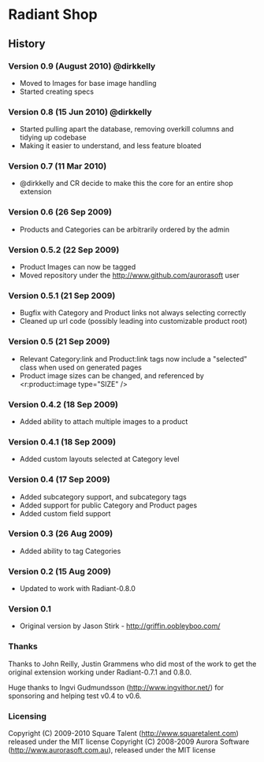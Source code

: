 # Radiant Shop

## History

### Version 0.9 (August 2010) @dirkkelly

* Moved to Images for base image handling
* Started creating specs

### Version 0.8 (15 Jun 2010) @dirkkelly

* Started pulling apart the database, removing overkill columns and tidying up codebase
* Making it easier to understand, and less feature bloated

### Version 0.7 (11 Mar 2010)

* @dirkkelly and CR decide to make this the core for an entire shop extension

### Version 0.6 (26 Sep 2009)

* Products and Categories can be arbitrarily ordered by the admin

### Version 0.5.2 (22 Sep 2009)

* Product Images can now be tagged
* Moved repository under the http://www.github.com/aurorasoft user

### Version 0.5.1 (21 Sep 2009)

* Bugfix with Category and Product links not always selecting correctly
* Cleaned up url code (possibly leading into customizable product root)

### Version 0.5 (21 Sep 2009)

* Relevant Category:link and Product:link tags now include a "selected" class when used on generated pages
* Product image sizes can be changed, and referenced by <r:product:image type="SIZE" />

### Version 0.4.2 (18 Sep 2009)

* Added ability to attach multiple images to a product

### Version 0.4.1 (18 Sep 2009)

* Added custom layouts selected at Category level

### Version 0.4 (17 Sep 2009)

* Added subcategory support, and subcategory tags
* Added support for public Category and Product pages
* Added custom field support

### Version 0.3 (26 Aug 2009)

* Added ability to tag Categories

### Version 0.2 (15 Aug 2009)

* Updated to work with Radiant-0.8.0

### Version 0.1

* Original version by Jason Stirk - http://griffin.oobleyboo.com/

### Thanks

Thanks to John Reilly, Justin Grammens who did most of the work to get the original extension working under Radiant-0.7.1 and 0.8.0.

Huge thanks to Ingvi Gudmundsson (http://www.ingvithor.net/) for sponsoring and helping test v0.4 to v0.6.

### Licensing

Copyright (C) 2009-2010 Square Talent (http://www.squaretalent.com) released under the MIT license 
Copyright (C) 2008-2009 Aurora Software (http://www.aurorasoft.com.au), released under the MIT license 
